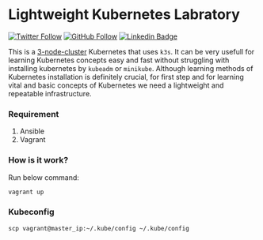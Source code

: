 # Lightweight Kubernetes Labratory

[![Twitter Follow](https://img.shields.io/twitter/follow/045_hamid?label=045_hamid&style=plastic&logo=twitter&color=blue)](https://twitter.com/045_hamid)
[![GitHub Follow](https://img.shields.io/github/followers/hamidgholami?label=hamidgholami&style=plastic&logo=github&color=green)](https://github.com/hamidgholami)
[![Linkedin Badge](https://img.shields.io/badge/hamid--gholami-LinkedIn-blue?logo=linkedin)](https://www.linkedin.com/in/hamid-gholami/)
<!--
[![Youtube Badge](https://img.shields.io/badge/-geekestan-red?style=plastic&&logo=youtube&message=geekestan&logoColor=white)](https://www.youtube.com/channel/UCBlOVqLEwcvFNG03KDAVTlw)
-->

This is a <ins>3-node-cluster</ins> Kubernetes that uses `k3s`. It can be very usefull for learning Kubernetes concepts easy and fast without struggling with installing kubernetes by `kubeadm` or `minikube`. Although learning methods of Kubernetes installation is definitely crucial, for first step and for learning vital and basic concepts of Kubernetes we need a lightweight and repeatable infrastructure.

### Requirement

1. Ansible
2. Vagrant

### How is it work?
Run below command:
```bash
vagrant up
```
### Kubeconfig

```
scp vagrant@master_ip:~/.kube/config ~/.kube/config
```